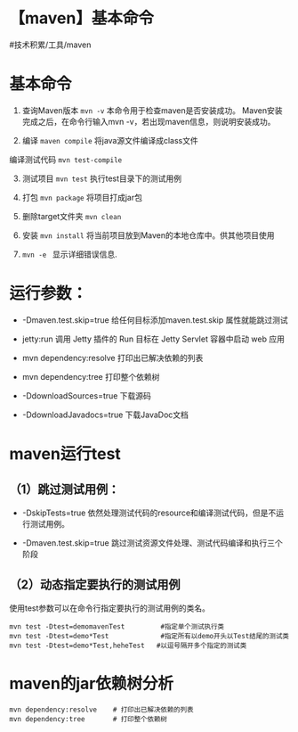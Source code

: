 # 【maven】基本命令
#技术积累/工具/maven

# 基本命令
1. 查询Maven版本   `mvn -v`
本命令用于检查maven是否安装成功。
Maven安装完成之后，在命令行输入mvn -v，若出现maven信息，则说明安装成功。

2. 编译  `maven compile`
将java源文件编译成class文件

编译测试代码 `mvn test-compile`

3. 测试项目  `mvn test`
执行test目录下的测试用例

4. 打包 `mvn package`
将项目打成jar包

5. 删除target文件夹   `mvn clean`

6. 安装   `mvn install`
将当前项目放到Maven的本地仓库中。供其他项目使用

7. `mvn -e `           显示详细错误信息. 

# 运行参数：
* -Dmaven.test.skip=true   给任何目标添加maven.test.skip 属性就能跳过测试 

* jetty:run   调用 Jetty 插件的 Run 目标在 Jetty Servlet 容器中启动 web 应用 

* mvn dependency:resolve 打印出已解决依赖的列表 

* mvn dependency:tree 打印整个依赖树 

* -DdownloadSources=true   下载源码

* -DdownloadJavadocs=true   下载JavaDoc文档


# maven运行test
## （1）跳过测试用例：
* -DskipTests=true  依然处理测试代码的resource和编译测试代码，但是不运行测试用例。

* -Dmaven.test.skip=true  跳过测试资源文件处理、测试代码编译和执行三个阶段

## （2）动态指定要执行的测试用例
使用test参数可以在命令行指定要执行的测试用例的类名。
```
mvn test -Dtest=demomavenTest         #指定单个测试执行类
mvn test -Dtest=demo*Test             #指定所有以demo开头以Test结尾的测试类
mvn test -Dtest=demo*Test,heheTest   #以逗号隔开多个指定的测试类
```


# maven的jar依赖树分析
```
mvn dependency:resolve    # 打印出已解决依赖的列表 
mvn dependency:tree       # 打印整个依赖树 
```








